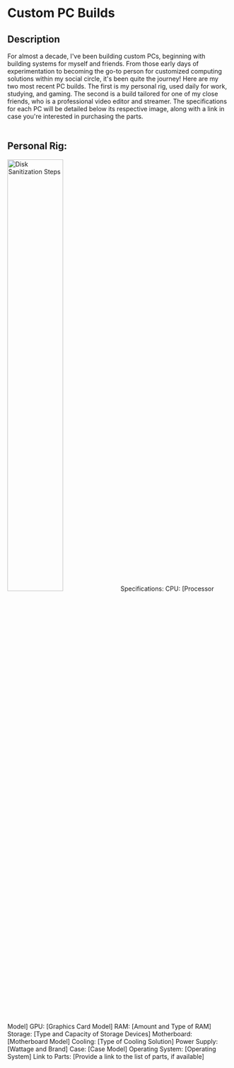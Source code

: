<h1>Custom PC Builds</h1>

<h2>Description</h2>
For almost a decade, I've been building custom PCs, beginning with building systems for myself and friends. From those early days of experimentation to becoming the go-to person for customized computing solutions within my social circle, it's been quite the journey! Here are my two most recent PC builds. The first is my personal rig, used daily for work, studying, and gaming. The second is a build tailored for one of my close friends, who is a professional video editor and streamer. The specifications for each PC will be detailed below its respective image, along with a link in case you're interested in purchasing the parts.
<br />
<br />
<h2>Personal Rig:</h2>
<img src="https://github.com/Yagoobz/CustomPCBuilds/assets/145611184/70aa943c-2c96-4b7a-a410-188eafe65470" height="50%" width="50%" alt="Disk Sanitization Steps"/>
Specifications:
CPU: [Processor Model]
GPU: [Graphics Card Model]
RAM: [Amount and Type of RAM]
Storage: [Type and Capacity of Storage Devices]
Motherboard: [Motherboard Model]
Cooling: [Type of Cooling Solution]
Power Supply: [Wattage and Brand]
Case: [Case Model]
Operating System: [Operating System]
Link to Parts: [Provide a link to the list of parts, if available]
